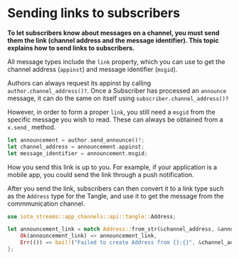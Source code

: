 # Sending links to subscribers

**To let subscribers know about messages on a channel, you must send them the link (channel address and the message identifier). This topic explains how to send links to subscribers.**

All message types include the `link` property, which you can use to get the channel address (`appinst`) and message identifier (`msgid`).

Authors can always request its appinst by calling `author.channel_address()?`. Once a Subscriber has processed an `announce` message, it can do the same on itself using `subscriber.channel_address()?`

However, in order to form a proper `link`, you still need a `msgid` from the specific message you wish to read. These can always be obtained from a `x.send_` method.

```rust
let announcement = author.send_announce()?;
let channel_address = announcement.appinst;
let message_identifier = announcement.msgid;
```

How you send this link is up to you. For example, if your application is a mobile app, you could send the link through a push notification.

After you send the link, subscribers can then convert it to a link type such as the `Address` type for the Tangle, and use it to get the message from the commmunication channel.

```rust
use iota_streams::app_channels::api::tangle::Address;

let announcement_link = match Address::from_str(&channel_address, &announce_message_identifier){
    Ok(announcement_link) => announcement_link,
    Err(()) => bail!("Failed to create Address from {}:{}", &channel_address, &announce_message_identifier),
};
```